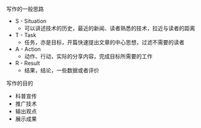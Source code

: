 写作的一般思路

- S - Situation
  - 可以讲述技术的历史，最近的新闻、读者熟悉的技术，拉近与读者的距离
- T - Task
  - 任务，亦是目标，开篇快速提出文章的中心思想，过滤不需要的读者
- A - Action
  - 动作、行动，实际的分享内容，完成目标所需要的工作
- R - Result
  - 结果，结论，一些数据或者评价



写作的目的

- 科普宣传
- 推广技术
- 输出观点
- 展示成果





















